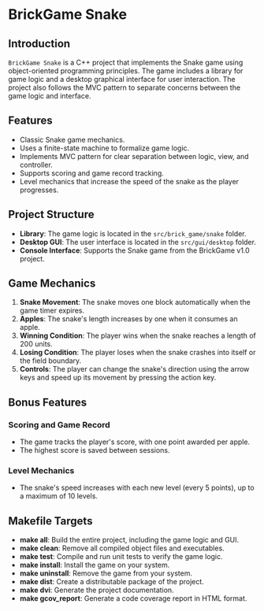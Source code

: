 # BrickGame Snake

## Introduction

`BrickGame Snake` is a C++ project that implements the Snake game using object-oriented programming principles. The game includes a library for game logic and a desktop graphical interface for user interaction. The project also follows the MVC pattern to separate concerns between the game logic and interface.

## Features

- Classic Snake game mechanics.
- Uses a finite-state machine to formalize game logic.
- Implements MVC pattern for clear separation between logic, view, and controller.
- Supports scoring and game record tracking.
- Level mechanics that increase the speed of the snake as the player progresses.

## Project Structure

- **Library**: The game logic is located in the `src/brick_game/snake` folder.
- **Desktop GUI**: The user interface is located in the `src/gui/desktop` folder.
- **Console Interface**: Supports the Snake game from the BrickGame v1.0 project.

## Game Mechanics

1. **Snake Movement**: The snake moves one block automatically when the game timer expires.
2. **Apples**: The snake's length increases by one when it consumes an apple.
3. **Winning Condition**: The player wins when the snake reaches a length of 200 units.
4. **Losing Condition**: The player loses when the snake crashes into itself or the field boundary.
5. **Controls**: The player can change the snake's direction using the arrow keys and speed up its movement by pressing the action key.

## Bonus Features

### Scoring and Game Record

- The game tracks the player's score, with one point awarded per apple.
- The highest score is saved between sessions.

### Level Mechanics

- The snake's speed increases with each new level (every 5 points), up to a maximum of 10 levels.

## Makefile Targets

- **make all**: Build the entire project, including the game logic and GUI.
- **make clean**: Remove all compiled object files and executables.
- **make test**: Compile and run unit tests to verify the game logic.
- **make install**: Install the game on your system.
- **make uninstall**: Remove the game from your system.
- **make dist**: Create a distributable package of the project.
- **make dvi**: Generate the project documentation.
- **make gcov_report**: Generate a code coverage report in HTML format.


